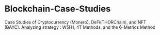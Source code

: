 # Blockchain-Case-Studies
Case Studies of Cryptocurrency (Monero), DeFi(THORChain), and NFT (BAYC). Analyzing strategy : W5H1, 4T Methods, and the 6-Metrics Method
